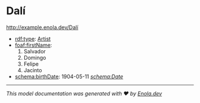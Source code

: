 # Dalí

<http://example.enola.dev/Dalí>

* [rdf:type](http://www.w3.org/1999/02/22-rdf-syntax-ns#type): [Artist](http://example.enola.dev/Artist)
* [foaf:firstName](http://xmlns.com/foaf/0.1/firstName):
    1. Salvador
    1. Domingo
    1. Felipe
    1. Jacinto
* [schema:birthDate](https://schema.org/birthDate): 1904-05-11 _[schema:Date](https://schema.org/Date)_

---
_This model documentation was generated with ❤️ by [Enola.dev](https://www.enola.dev)_
